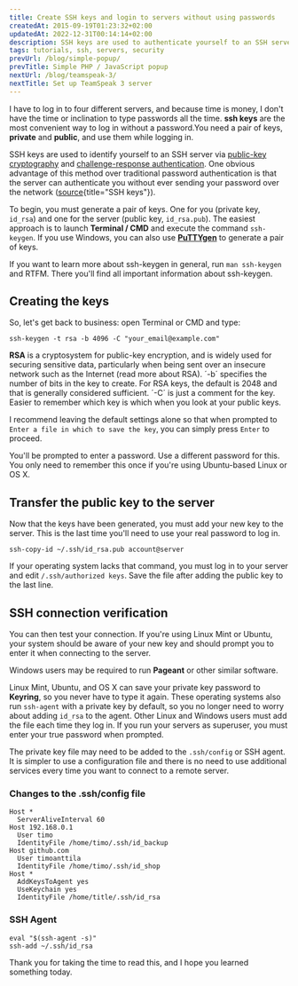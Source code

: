```yaml
---
title: Create SSH keys and login to servers without using passwords
createdAt: 2015-09-19T01:23:32+02:00
updatedAt: 2022-12-31T00:14:14+02:00
description: SSH keys are used to authenticate yourself to an SSH server by utilizing public-key cryptography and challenge-response authentication.
tags: tutorials, ssh, servers, security
prevUrl: /blog/simple-popup/
prevTitle: Simple PHP / JavaScript popup
nextUrl: /blog/teamspeak-3/
nextTitle: Set up TeamSpeak 3 server
---
```


I have to log in to four different servers, and because time is money, I don't have the time or inclination to type passwords all the time. **ssh keys** are the most convenient way to log in without a password.You need a pair of keys, **private** and **public**, and use them while logging in.

SSH keys are used to identify yourself to an SSH server via [public-key cryptography](https://en.wikipedia.org/wiki/Public-key_cryptography) and [challenge-response authentication](https://en.wikipedia.org/wiki/Challenge-response-authentication). One obvious advantage of this method over traditional password authentication is that the server can authenticate you without ever sending your password over the network ([source](https://wiki.archlinux.org/index.php/SSH_keys){title="SSH keys"}).

To begin, you must generate a pair of keys. One for you (private key, `id_rsa`) and one for the server (public key, `id_rsa.pub`). The easiest approach is to launch **Terminal / CMD** and execute the command `ssh-keygen`. If you use Windows, you can also use **[PuTTYgen](http://www.chiark.greenend.org.uk/sgtatham/putty/download.html)** to generate a pair of keys.

If you want to learn more about ssh-keygen in general, run `man ssh-keygen` and RTFM. There you'll find all important information about ssh-keygen.

## Creating the keys

So, let's get back to business: open Terminal or CMD and type:

```SSH
ssh-keygen -t rsa -b 4096 -C "your_email@example.com"
```

**RSA** is a cryptosystem for public-key encryption, and is widely used for securing sensitive data, particularly when being sent over an insecure network such as the Internet (read more about RSA). ´-b´ specifies the number of bits in the key to create. For RSA keys, the default is 2048 and that is generally considered sufficient. ´-C´ is just a comment for the key. Easier to remember which key is which when you look at your public keys.

I recommend leaving the default settings alone so that when prompted to `Enter a file in which to save the key`, you can simply press `Enter` to proceed.

You'll be prompted to enter a password. Use a different password for this. You only need to remember this once if you're using Ubuntu-based Linux or OS X.

## Transfer the public key to the server

Now that the keys have been generated, you must add your new key to the server. This is the last time you'll need to use your real password to log in.

```Shell
ssh-copy-id ~/.ssh/id_rsa.pub account@server
```

If your operating system lacks that command, you must log in to your server and edit `/.ssh/authorized keys`. Save the file after adding the public key to the last line.

## SSH connection verification

You can then test your connection. If you're using Linux Mint or Ubuntu, your system should be aware of your new key and should prompt you to enter it when connecting to the server.

Windows users may be required to run **Pageant** or other similar software.

Linux Mint, Ubuntu, and OS X can save your private key password to **Keyring**, so you never have to type it again. These operating systems also run `ssh-agent` with a private key by default, so you no longer need to worry about adding `id_rsa` to the agent. Other Linux and Windows users must add the file each time they log in. If you run your servers as superuser, you must enter your true password when prompted.

The private key file may need to be added to the `.ssh/config` or SSH agent. It is simpler to use a configuration file and there is no need to use additional services every time you want to connect to a remote server.

### Changes to the .ssh/config file

```SSH
Host *
  ServerAliveInterval 60
Host 192.168.0.1
  User timo
  IdentityFile /home/timo/.ssh/id_backup
Host github.com
  User timoanttila
  IdentityFile /home/timo/.ssh/id_shop
Host *
  AddKeysToAgent yes
  UseKeychain yes
  IdentityFile /home/title/.ssh/id_rsa
```

### SSH Agent

```Shell
eval "$(ssh-agent -s)"
ssh-add ~/.ssh/id_rsa
```

Thank you for taking the time to read this, and I hope you learned something today.

